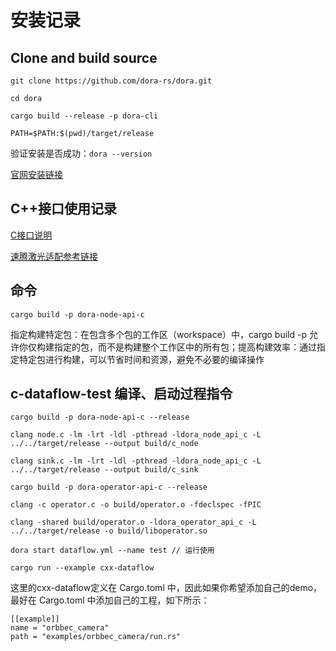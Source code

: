# 安装记录

## Clone and build source

```
git clone https://github.com/dora-rs/dora.git

cd dora

cargo build --release -p dora-cli

PATH=$PATH:$(pwd)/target/release

```

验证安装是否成功：```dora --version```

[官网安装链接](https://dora-rs.ai/)



##  C++接口使用记录

[C接口说明](https://dora-rs.ai/docs/api/c-api)

[速腾激光适配参考链接](https://rupingcen.blog.csdn.net/article/details/135376558?spm=1001.2014.3001.5502)

## 命令

```
cargo build -p dora-node-api-c
```

指定构建特定包：在包含多个包的工作区（workspace）中，cargo build -p 允许你仅构建指定的包，而不是构建整个工作区中的所有包；提高构建效率：通过指定特定包进行构建，可以节省时间和资源，避免不必要的编译操作

## c-dataflow-test 编译、启动过程指令

```
cargo build -p dora-node-api-c --release

clang node.c -lm -lrt -ldl -pthread -ldora_node_api_c -L ../../target/release --output build/c_node

clang sink.c -lm -lrt -ldl -pthread -ldora_node_api_c -L ../../target/release --output build/c_sink

cargo build -p dora-operator-api-c --release

clang -c operator.c -o build/operator.o -fdeclspec -fPIC

clang -shared build/operator.o -ldora_operator_api_c -L ../../target/release -o build/liboperator.so

dora start dataflow.yml --name test // 运行使用

```

```
cargo run --example cxx-dataflow
```

这里的cxx-dataflow定义在 Cargo.toml 中，因此如果你希望添加自己的demo，最好在 Cargo.toml 中添加自己的工程，如下所示：

```
[[example]]
name = "orbbec_camera"
path = "examples/orbbec_camera/run.rs"
```
